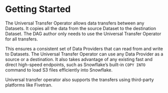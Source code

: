 # Getting Started

The Universal Transfer Operator allows data transfers between any Datasets. It copies all the data from the source Dataset to the destination Dataset. The DAG author only needs to use the Universal Transfer Operator for all transfers.

This ensures a consistent set of Data Providers that can read from and write to Datasets. The Universal Transfer
Operator can use any Data Provider as a source or a destination. It also takes advantage of any existing fast and
direct high-speed endpoints, such as Snowflake’s built-in `COPY INTO` command to load S3 files efficiently into Snowflake.

Universal transfer operator also supports the transfers using third-party platforms like Fivetran.
